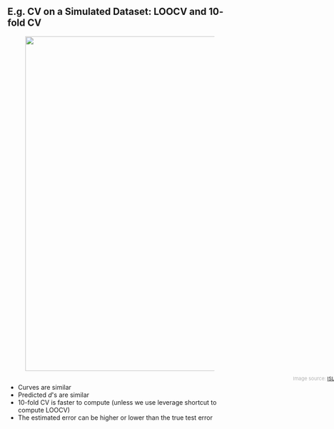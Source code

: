 ## E.g. CV on a Simulated Dataset: LOOCV and $10$-fold CV


<figure>
  <img src="/ISLP_figure_5.6.png" style="width: 750px !important;">
  <figcaption style="color:#b3b3b3ff; font-size: 11px; position: relative; top: 10px; left: 600px;">Image source:
    <a href="https://hastie.su.domains/ISLR2/ISLP_website.pdf#page=216">ISLP Fig. 5.6</a>
  </figcaption>
</figure>

<v-clicks>

- Curves are similar
- Predicted *d*'s are similar
- 10-fold CV is faster to compute (unless we use leverage shortcut to compute LOOCV)
- The estimated error can be higher or lower than the true test error

</v-clicks>